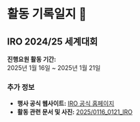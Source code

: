 # 활동 기록일지 📜

## IRO 2024/25 세계대회

**진행요원 활동 기간:**  
2025년 1월 16일 ~ 2025년 1월 21일

### 추가 정보

- **행사 공식 웹사이트:** [IRO 공식 홈페이지](https://iroc.kr/)
- **활동 관련 문서 및 사진:** [2025/0116_0121_IRO](https://github.com/beomdo-park/Portfolio/tree/main/2025/0116_0121_IRO)
